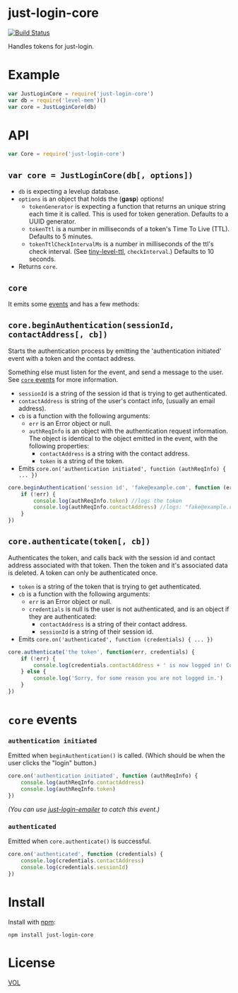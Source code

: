just-login-core
===============

[![Build Status](https://travis-ci.org/coding-in-the-wild/just-login-core.svg)](https://travis-ci.org/coding-in-the-wild/just-login-core)

Handles tokens for just-login.

# Example

```js
var JustLoginCore = require('just-login-core')
var db = require('level-mem')()
var core = JustLoginCore(db)
```

# API

```js
var Core = require('just-login-core')
```

## `var core = JustLoginCore(db[, options])`

- `db` is expecting a levelup database.
- `options` is an object that holds the (**gasp**) options!
	- `tokenGenerator` is expecting a function that returns an unique string each time it is called. This is used for token generation. Defaults to a UUID generator.
	- `tokenTtl` is a number in milliseconds of a token's Time To Live (TTL). Defaults to 5 minutes.
	- `tokenTtlCheckIntervalMs` is a number in milliseconds of the ttl's check interval. (See [tiny-level-ttl][tinyttl], `checkInterval`.) Defaults to 10 seconds.
- Returns `core`.

## `core`

It emits some [events](#core-events) and has a few methods:

## `core.beginAuthentication(sessionId, contactAddress[, cb])`

Starts the authentication process by emitting the 'authentication initiated' event with a token and the contact address.

Something else must listen for the event, and send a message to the user. See [`core` events](#core-events) for more information.

- `sessionId` is a string of the session id that is trying to get authenticated.
- `contactAddress` is string of the user's contact info, (usually an email address).
- `cb` is a function with the following arguments:
	- `err` is an Error object or null.
	- `authReqInfo` is an object with the authentication request information. The object is identical to the object emitted in the event, with the following properties:
		- `contactAddress` is a string with the contact address.
		- `token` is a string of the token.
- Emits `core.on('authentication initiated', function (authReqInfo) { ... })`

```js
core.beginAuthentication('session id', 'fake@example.com', function (err, authReqInfo) {
	if (!err) {
		console.log(authReqInfo.token) //logs the token
		console.log(authReqInfo.contactAddress) //logs: "fake@example.com"
	}
})
```

## `core.authenticate(token[, cb])`

Authenticates the token, and calls back with the session id and contact address associated with that token. Then the token and it's associated data is deleted. A token can only be authenticated once.

- `token` is a string of the token that is trying to get authenticated.
- `cb` is a function with the following arguments:
	- `err` is an Error object or null.
	- `credentials` is null is the user is not authenticated, and is an object if they are authenticated:
		-  `contactAddress` is a string of their contact address.
		-  `sessionId` is a string of their session id.
- Emits `core.on('authenticated', function (credentials) { ... })`

```js
core.authenticate('the token', function(err, credentials) {
	if (!err) {
		console.log(credentials.contactAddress + ' is now logged in! Congratulations!')
	} else {
		console.log('Sorry, for some reason you are not logged in.')
	}
})
```

# `core` events

### `authentication initiated`

Emitted when `beginAuthentication()` is called. (Which should be when the user clicks the "login" button.)

```js
core.on('authentication initiated', function (authReqInfo) {
	console.log(authReqInfo.contactAddress)
	console.log(authReqInfo.token)
})
```

_(You can use [just-login-emailer][jlemailer] to catch this event.)_

### `authenticated`

Emitted when `core.authenticate()` is successful.

```js
core.on('authenticated', function (credentials) {
	console.log(credentials.contactAddress)
	console.log(credentials.sessionId)
})
```

# Install

Install with [npm](http://nodejs.org):

	npm install just-login-core

# License

[VOL](http://veryopenlicense.com/)


[beginauth]: #corebeginauthenticationsessionid-contactaddress-cb
[auth]: #coreauthenticatetoken-cb
[tinyttl]: https://github.com/ArtskydJ/tiny-level-ttl#ttldb-opts
[checkint]: https://github.com/tehshrike/expire-unused-keys#timeoutms-db-checkintervalms
[jlemailer]: https://github.com/coding-in-the-wild/just-login-emailer
